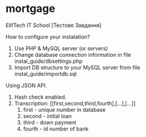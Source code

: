 # mortgage
ElifTech IT School [Тестове Завдання]

How to configure your instalation?

1. Use PHP & MySQL server (or servers)
2. Change database connection information in file instal_guide/dbsettings.php
3. Import DB structure to your MySQL server from file instal_guide/importdb.sql

Using JSON API.

1. Hash check enabled.
2. Transcription: [[first,second,third,fourth],[...],[...]]
   1. first - unique number in database
   2. second - initial loan
   3. third - down payment
   4. fourth - id number of bank